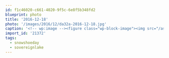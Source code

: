 ```yaml
---
id: f1c46020-c661-4020-9f5c-6e8f5b348fd2
blueprint: photo
title: '2016-12-18'
photo: '/images/2016/12/da32a-2016-12-18.jpg'
caption: '<!-- wp:image --><figure class="wp-block-image"><img src="/assets/images/2016/12/da32a-2016-12-18.jpg" /></figure><!-- /wp:image --><!-- wp:paragraph --><p>Cosy backcountry cabins are the best #snowshoeday #sovereignlake</p><!-- /wp:paragraph -->'
import_id: '21372'
tags:
  - snowshoeday
  - sovereignlake
---
```


